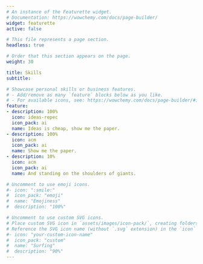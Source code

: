 ```yaml
---
# An instance of the Featurette widget.
# Documentation: https://wowchemy.com/docs/page-builder/
widget: featurette
active: false

# This file represents a page section.
headless: true

# Order that this section appears on the page.
weight: 30

title: Skills
subtitle:

# Showcase personal skills or business features.
# - Add/remove as many `feature` blocks below as you like.
# - For available icons, see: https://wowchemy.com/docs/page-builder/#icons
feature:
- description: 100%
  icon: ideas-repec
  icon_pack: ai
  name: Ideas is cheap, show me the paper.
- description: 100%
  icon: acm
  icon_pack: ai
  name: Show me the paper.
- description: 10%
  icon: acm
  icon_pack: ai
  name: And standing on the shoulders of giants. 

# Uncomment to use emoji icons.
#- icon: ":smile:"
#  icon_pack: "emoji"
#  name: "Emojiness"
#  description: "100%"  

# Uncomment to use custom SVG icons.
# Place custom SVG icon in `assets/images/icon-pack/`, creating folders if necessary.
# Reference the SVG icon name (without `.svg` extension) in the `icon` field.
#- icon: "your-custom-icon-name"
#  icon_pack: "custom"
#  name: "Surfing"
#  description: "90%"
---
```

